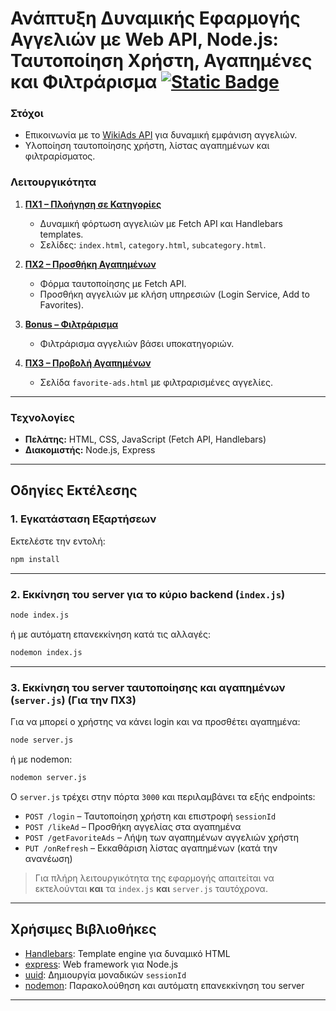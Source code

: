 
# Ανάπτυξη Δυναμικής Εφαρμογής Αγγελιών με Web API, Node.js: Ταυτοποίηση Χρήστη, Αγαπημένες και Φιλτράρισμα [![Static Badge](https://img.shields.io/badge/English-orange)](README.en.md)

### Στόχοι
- Επικοινωνία με το [WikiAds API](https://wiki-ads.onrender.com) για δυναμική εμφάνιση αγγελιών.
- Υλοποίηση ταυτοποίησης χρήστη, λίστας αγαπημένων και φιλτραρίσματος.

### Λειτουργικότητα

1. **[ΠΧ1 – Πλοήγηση σε Κατηγορίες](https://github.com/Anthippi/Web-development/tree/main/Web%20API/PX1)**  
   - Δυναμική φόρτωση αγγελιών με Fetch API και Handlebars templates.  
   - Σελίδες: `index.html`, `category.html`, `subcategory.html`.

2. **[ΠΧ2 – Προσθήκη Αγαπημένων](https://github.com/Anthippi/Web-development/tree/main/Web%20API/PX2)**  
   - Φόρμα ταυτοποίησης με Fetch API.  
   - Προσθήκη αγγελιών με κλήση υπηρεσιών (Login Service, Add to Favorites).

3. **[Bonus – Φιλτράρισμα](https://github.com/Anthippi/Web-development/tree/main/Web%20API/Bonus)**  
   - Φιλτράρισμα αγγελιών βάσει υποκατηγοριών.

4. **[ΠΧ3 – Προβολή Αγαπημένων](https://github.com/Anthippi/Web-development/tree/main/Web%20API/PX3)**  
   - Σελίδα `favorite-ads.html` με φιλτραρισμένες αγγελίες.

---

### Τεχνολογίες

- **Πελάτης:** HTML, CSS, JavaScript (Fetch API, Handlebars)  
- **Διακομιστής:** Node.js, Express

---

## Οδηγίες Εκτέλεσης

### 1. Εγκατάσταση Εξαρτήσεων

Εκτελέστε την εντολή:

```bash
npm install
```

---

### 2. Εκκίνηση του server για το κύριο backend (`index.js`)

```bash
node index.js
```

ή με αυτόματη επανεκκίνηση κατά τις αλλαγές:

```bash
nodemon index.js
```

---

### 3. Εκκίνηση του server ταυτοποίησης και αγαπημένων (`server.js`) (Για την ΠΧ3)

Για να μπορεί ο χρήστης να κάνει login και να προσθέτει αγαπημένα:

```bash
node server.js
```

ή με nodemon:

```bash
nodemon server.js
```

Ο `server.js` τρέχει στην πόρτα `3000` και περιλαμβάνει τα εξής endpoints:

- `POST /login` – Ταυτοποίηση χρήστη και επιστροφή `sessionId`
- `POST /likeAd` – Προσθήκη αγγελίας στα αγαπημένα
- `POST /getFavoriteAds` – Λήψη των αγαπημένων αγγελιών χρήστη
- `PUT /onRefresh` – Εκκαθάριση λίστας αγαπημένων (κατά την ανανέωση)

> Για πλήρη λειτουργικότητα της εφαρμογής απαιτείται να εκτελούνται **και** τα `index.js` **και** `server.js` ταυτόχρονα.

---

## Χρήσιμες Βιβλιοθήκες

- [Handlebars](https://handlebarsjs.com/guide/): Template engine για δυναμικό HTML
- [express](https://expressjs.com/en/guide/routing.html): Web framework για Node.js
- [uuid](https://www.npmjs.com/package/uuid): Δημιουργία μοναδικών `sessionId`
- [nodemon](https://www.npmjs.com/package/nodemon): Παρακολούθηση και αυτόματη επανεκκίνηση του server

---
